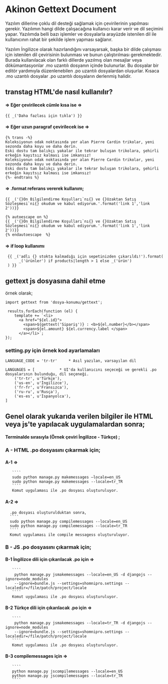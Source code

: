 # Akinon Gettext Document

Yazılım dillerine çoklu dil desteği sağlamak için çevirilerinin yapılması gerekir. Yazılımın hangi dilde çalışacağına kullanıcı karar verir ve dil seçimini yapar. Yazılımda belli bazı işlemler ve dosyalarla arayüzde istenilen dil ile kullanıcının rahat bir şekilde işlem yapması sağlanır.

Yazılım İngilizce olarak hazırlandığını varsayarsak, başka bir dilde çalışması için istenilen dil çevirisinin bulunması ve bunun çalıştırılması gerekmektedir. Burada kullanılacak olan farklı dillerde yazılmış olan mesajlar veya dökümantasyonlar .mo uzantılı dosyanın içinde bulunurlar. Bu dosyalar bir editör yardımıyla düzenlenebilen .po uzantılı dosyalardan oluşurlar. Kısaca .mo uzantılı dosyalar .po uzantılı dosyaların derlenmiş halidir. 


## transtag HTML'de nasıl kullanılır?

####   => Eğer çevirilecek cümle kısa ise =>
```
{{ _('Daha fazlası için tıkla') }}
```
####   => Eğer uzun paragraf çevirilecek ise =>

```
{% trans -%}
Koleksiyonun odak noktasında yer alan Pierre Cardin trikolar, yeni sezonda daha koyu ve daha derin.
Eski dostu tam balıkçı yakalar ile tekrar buluşan trikolara, şehirli erkeğin kayıtsız kalması ise imkansız!
Koleksiyonun odak noktasında yer alan Pierre Cardin trikolar, yeni sezonda daha koyu ve daha derin.
Eski dostu tam balıkçı yakalar ile tekrar buluşan trikolara, şehirli erkeğin kayıtsız kalması ise imkansız!
{%- endtrans %}
```
####   => .format referans vererek kullanım;

````
{{ _('{}Ön Bilgilendirme Koşulları`nı{} ve {}Uzaktan Satış
Sözleşmesi`ni{} okudum ve kabul ediyorum.'.format('link 1','link 2'))}}
````

````
{% autoescape on %}
{{ _('{}Ön Bilgilendirme Koşulları`nı{} ve {}Uzaktan Satış
Sözleşmesi`ni{} okudum ve kabul ediyorum.'.format('link 1','link 2'))}}
{% endautoescape  %}
````
####   => if loop kullanımı

```
 {{ _('adlı {} stokta kalmadığı için sepetinizden çıkarıldı!').format(
      _('ürünler') if products|length > 1 else _('ürün')
 ) }}
```

##  gettext js dosyasına dahil etme
örnek olarak;
````
import gettext from 'dosya-konumu/gettext';

 results.forEach(function (el) {
    template += `<li>
      <a href="${el.id}">
        <span>${gettext('Sipariş')} : <b>${el.number}</b></span> 
        <span>${el.amount} ${el.currency.label </span>
      </a></li>`;
});
````

### setting.py için örnek kod ayarlamaları
````
LANGUAGE_CODE = 'tr-tr' 	* Asıl yazılan, varsayılan dil

LANGUAGES = [  			* UI'da kullanıcını seçeceği ve gerekli .po dosyalarının bulunduğu, dil seçeneği.  
    ('tr-tr', u'Türkçe'),      
    ('us-en', u'İngilizce'),
    ('fr-fr', u'Fransızca'),
    ('ru-ru', u'Rusça'),
    ('es-es', u'İspanyolca'),
]
````

## Genel olarak yukarıda verilen bilgiler ile HTML veya js'te yapılacak uygulamalardan sonra;

#### Terminalde sırasıyla (Örnek çeviri İngilizce - Türkçe) ;

  ### A - HTML .po dosyasını çıkarmak için;
   #### A-1 => 

       ````
       sudo python manage.py makemessages —locale=en_US
       sudo python manage.py makemessages --locale=tr_TR
       ````
       Komut uygulaması ile .po dosyası oluşturuluyor.

   #### A-2 =>
      .po dosyası oluşturulduktan sonra,
      ````
      sudo python manage.py compilemessages --locale=en_US
      sudo python manage.py compilemessages --locale=tr_TR
      ````
      Komut uygulaması ile compile messagess oluşturuluyor.


 ### B - JS .po dosyasını çıkarmak için;
 
   #### B-1 İngilizce dili için çıkarılacak .po için => 
        
       ````
        python manage.py jsmakemessages --locale=en_US -d djangojs --ignore=node_modules
        --ignore=bundle.js --settings=shomnipro.settings --localedir=/file/patch/project/locale
       ````
       Komut uygulaması ile .po dosyası oluşturuluyor.
   
   #### B-2 Türkçe dili için çıkarılacak .po için => 
        
       ````
        python manage.py jsmakemessages --locale=tr_TR -d djangojs --ignore=node_modules
        --ignore=bundle.js --settings=shomnipro.settings --localedir=/file/patch/project/locale
       ````
       Komut uygulaması ile .po dosyası oluşturuluyor.
   
   #### B-3 compilemessages için =>
   
       ````
       python manage.py jscompilemessages --locale=en_US
       python manage.py jscompilemessages --locale=tr_TR
       ````

   
      
